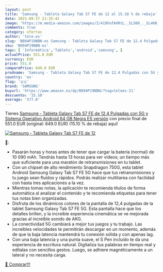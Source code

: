 ```yaml
---
layout: post
title: 'Samsung - Tableta Galaxy Tab S7 FE de 12 al 15.10 % de rebaja'
date: 2021-09-27 21:35:42
image: 'https://m.media-amazon.com/images/I/419hofAXRtL._SL500_._SL400_.jpg'
comments: true
category: ofertas
author: 'tole.es'
slug: 'B094P19NBN-es Samsung - Tableta Galaxy Tab S7 FE de 12.4 Pulgadas con 5G...'
sku: 'B094P19NBN-es'
tags: [ 'Informática','Tablets','android','samsung', ]
actualPrice: 551.0 EUR
currency: EUR
price: 551.0
comparePrice: 649.0 EUR
prodname: 'Samsung - Tableta Galaxy Tab S7 FE de 12.4 Pulgadas con 5G y Sistema Operativo Android 64 GB Negra ES versión'
country: 'es'
flag: '🇪🇸'
brand: 'SAMSUNG'
buyurl: 'https://www.amazon.es/dp/B094P19NBN/?tag=tolees-21'
descuento: '15.10'
average: '577.0'
---
```


Tienes [Samsung - Tableta Galaxy Tab S7 FE de 12.4 Pulgadas con 5G y Sistema Operativo Android 64 GB Negra ES versión](https://www.amazon.es/dp/B094P19NBN/?tag=tolees-21) con precio final de  551.0 EUR (original: 649.0 EUR) (15.10 %  de rebaja) aqui!

[![Samsung - Tableta Galaxy Tab S7 FE de 12](https://m.media-amazon.com/images/I/419hofAXRtL._SL500_._SL400_.jpg)](https://www.amazon.es/dp/B094P19NBN/?tag=tolees-21)

🔎:

- Pasarán horas y horas antes de tener que cargar la batería (normal) de 10 090 mAh. Tendrás hasta 13 horas para ver vídeos; un tiempo más que suficiente para una maratón de retransmisiones en tu tablet.
- Con un chipset de alto rendimiento Snapdragon 750G, esta tablet Android Samsung Galaxy Tab S7 FE 5G hace que tus retransmisiones y tu juego sean fluidos y rápidos. Podrás realizar multitarea con facilidad con hasta tres aplicaciones a la vez.
- Mientras tomas notas, la aplicación te recomienda títulos de forma automática al analizar el contenido y te recomienda etiquetas para tener tus notas bien organizadas.
- Disfruta de los dinámicos colores de la pantalla de 12,4 pulgadas de la tablet Samsung Galaxy Tab S7 FE 5G. Esta pantalla hace que los detalles brillen, y la increíble experiencia cinemática se ve mejorada gracias al increíble sonido de AKG.
- La conectividad 5G cambiará a mejor tus juegos y tu trabajo. Las increíbles velocidades te permitirán descargar en un momento, además de que la baja latencia mantendrá tu conexión sólida y con apenas lag.
- Con una baja latencia y una punta suave, el S Pen incluido te da una experiencia de escritura natural. Digitaliza tus palabras en tiempo real y edítalas con sencillos gestos. Luego, se adhiere magnéticamente a un lateral y no necesita carga.

[🛒 Comprar!!!](https://www.amazon.es/dp/B094P19NBN/?tag=tolees-21)
